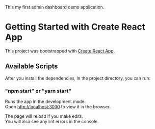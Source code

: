 This my first admin dashboard demo application.

# Getting Started with Create React App

This project was bootstrapped with [Create React App](https://github.com/facebook/create-react-app).

## Available Scripts

After you install the dependencies,
In the project directory, you can run:

### "npm start" or "yarn start"

Runs the app in the development mode.\
Open [http://localhost:3000](http://localhost:3000) to view it in the browser.

The page will reload if you make edits.\
You will also see any lint errors in the console.